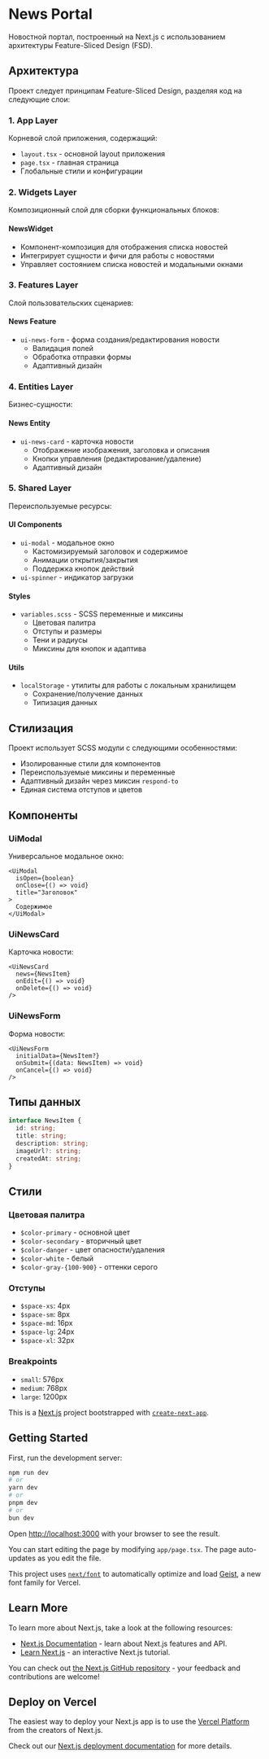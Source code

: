 # News Portal

Новостной портал, построенный на Next.js с использованием архитектуры Feature-Sliced Design (FSD).

## Архитектура

Проект следует принципам Feature-Sliced Design, разделяя код на следующие слои:

### 1. App Layer

Корневой слой приложения, содержащий:

- `layout.tsx` - основной layout приложения
- `page.tsx` - главная страница
- Глобальные стили и конфигурации

### 2. Widgets Layer

Композиционный слой для сборки функциональных блоков:

#### NewsWidget

- Компонент-композиция для отображения списка новостей
- Интегрирует сущности и фичи для работы с новостями
- Управляет состоянием списка новостей и модальными окнами

### 3. Features Layer

Слой пользовательских сценариев:

#### News Feature

- `ui-news-form` - форма создания/редактирования новости
  - Валидация полей
  - Обработка отправки формы
  - Адаптивный дизайн

### 4. Entities Layer

Бизнес-сущности:

#### News Entity

- `ui-news-card` - карточка новости
  - Отображение изображения, заголовка и описания
  - Кнопки управления (редактирование/удаление)
  - Адаптивный дизайн

### 5. Shared Layer

Переиспользуемые ресурсы:

#### UI Components

- `ui-modal` - модальное окно
  - Кастомизируемый заголовок и содержимое
  - Анимации открытия/закрытия
  - Поддержка кнопок действий
- `ui-spinner` - индикатор загрузки

#### Styles

- `variables.scss` - SCSS переменные и миксины
  - Цветовая палитра
  - Отступы и размеры
  - Тени и радиусы
  - Миксины для кнопок и адаптива

#### Utils

- `localStorage` - утилиты для работы с локальным хранилищем
  - Сохранение/получение данных
  - Типизация данных

## Стилизация

Проект использует SCSS модули с следующими особенностями:

- Изолированные стили для компонентов
- Переиспользуемые миксины и переменные
- Адаптивный дизайн через миксин `respond-to`
- Единая система отступов и цветов

## Компоненты

### UiModal

Универсальное модальное окно:

```tsx
<UiModal
  isOpen={boolean}
  onClose={() => void}
  title="Заголовок"
>
  Содержимое
</UiModal>
```

### UiNewsCard

Карточка новости:

```tsx
<UiNewsCard
  news={NewsItem}
  onEdit={() => void}
  onDelete={() => void}
/>
```

### UiNewsForm

Форма новости:

```tsx
<UiNewsForm
  initialData={NewsItem?}
  onSubmit={(data: NewsItem) => void}
  onCancel={() => void}
/>
```

## Типы данных

```typescript
interface NewsItem {
  id: string;
  title: string;
  description: string;
  imageUrl?: string;
  createdAt: string;
}
```

## Стили

### Цветовая палитра

- `$color-primary` - основной цвет
- `$color-secondary` - вторичный цвет
- `$color-danger` - цвет опасности/удаления
- `$color-white` - белый
- `$color-gray-{100-900}` - оттенки серого

### Отступы

- `$space-xs`: 4px
- `$space-sm`: 8px
- `$space-md`: 16px
- `$space-lg`: 24px
- `$space-xl`: 32px

### Breakpoints

- `small`: 576px
- `medium`: 768px
- `large`: 1200px

This is a [Next.js](https://nextjs.org) project bootstrapped with [`create-next-app`](https://nextjs.org/docs/app/api-reference/cli/create-next-app).

## Getting Started

First, run the development server:

```bash
npm run dev
# or
yarn dev
# or
pnpm dev
# or
bun dev
```

Open [http://localhost:3000](http://localhost:3000) with your browser to see the result.

You can start editing the page by modifying `app/page.tsx`. The page auto-updates as you edit the file.

This project uses [`next/font`](https://nextjs.org/docs/app/building-your-application/optimizing/fonts) to automatically optimize and load [Geist](https://vercel.com/font), a new font family for Vercel.

## Learn More

To learn more about Next.js, take a look at the following resources:

- [Next.js Documentation](https://nextjs.org/docs) - learn about Next.js features and API.
- [Learn Next.js](https://nextjs.org/learn) - an interactive Next.js tutorial.

You can check out [the Next.js GitHub repository](https://github.com/vercel/next.js) - your feedback and contributions are welcome!

## Deploy on Vercel

The easiest way to deploy your Next.js app is to use the [Vercel Platform](https://vercel.com/new?utm_medium=default-template&filter=next.js&utm_source=create-next-app&utm_campaign=create-next-app-readme) from the creators of Next.js.

Check out our [Next.js deployment documentation](https://nextjs.org/docs/app/building-your-application/deploying) for more details.
